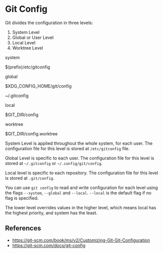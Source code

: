 # Git Config

Git divides the configuration in three levels:

1. System Level
2. Global or User Level
3. Local Level
4. Worktree Level

system

$(prefix)/etc/gitconfig

[](https://git-scm.com/docs/git-config#Documentation/git-config.txt-global)global

$XDG_CONFIG_HOME/git/config

~/.gitconfig

[](https://git-scm.com/docs/git-config#Documentation/git-config.txt-local)local

$GIT_DIR/config

[](https://git-scm.com/docs/git-config#Documentation/git-config.txt-worktree)worktree

$GIT_DIR/config.worktree

System Level is applied throughout the whole system, for each user. The configuration file for this level is stored at `/etc/gitconfig` file.

Global Level is specific to each user. The configuration file for this level is stored at `~/.gitconfig` or `~/.config/git/config`.

Local level is specific to each repository. The configuration file for this level is stored at `.git/config`.

You can use `git config` to read and write configuration for each level using the flags `--system`, `--global` and `--local`. `--local` is the default flag if no flag is specified.

The lower level overrides values in the higher level, which means local has the highest priority, and system has the least.

## References

- https://git-scm.com/book/ms/v2/Customizing-Git-Git-Configuration
- https://git-scm.com/docs/git-config
